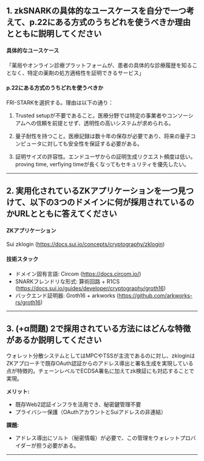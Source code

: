 ## 1. zkSNARKの具体的なユースケースを自分で一つ考えて、p.22にある方式のうちどれを使うべきか理由とともに説明してください

#### 具体的なユースケース

「薬局やオンライン診療プラットフォームが、患者の具体的な診療履歴を知ることなく、特定の薬剤の処方適格性を証明できるサービス」

#### p.22にある方式のうちどれを使うべきか

FRI-STARKを選択する。理由は以下の通り：

1. Trusted setupが不要であること。医療分野では特定の事業者やコンソーシアムへの信頼を前提とせず、透明性の高いシステムが求められる。

2. 量子耐性を持つこと。医療記録は数十年の保存が必要であり、将来の量子コンピュータに対しても安全性を保証する必要がある。

3. 証明サイズの許容性。エンドユーザからの証明生成リクエスト頻度は低い。proving time, verfiying timeが長くなってもセキュリティを優先したい。




---

## 2. 実用化されているZKアプリケーションを一つ見つけて、以下の3つのドメインに何が採用されているのかURLとともに答えてください

#### ZKアプリケーション

Sui zklogin (https://docs.sui.io/concepts/cryptography/zklogin)

#### 技術スタック

- ドメイン固有言語: Circom (https://docs.circom.io/)
- SNARKフレンドリな形式: 算術回路 + R1CS (https://docs.sui.io/guides/developer/cryptography/groth16)
- バックエンド証明器: Groth16 + arkworks (https://github.com/arkworks-rs/groth16)

---

## 3. (+α問題) 2で採用されている方法にはどんな特徴があるか説明してください

ウォレット分散システムとしてはMPCやTSSが主流であるのに対し、zkloginはZKアプローチで既存OAuth認証からのアドレス導出と署名生成を実現している点が特徴的。チェーンレベルでECDSA署名に加えてzk検証にも対応することで実現。

**メリット:**
- 既存Web2認証インフラを活用でき、秘密鍵管理不要
- プライバシー保護（OAuthアカウントとSuiアドレスの非連結）

**課題:**
- アドレス導出にソルト（秘密情報）が必要で、この管理をウォレットプロバイダーが担う必要がある。

---